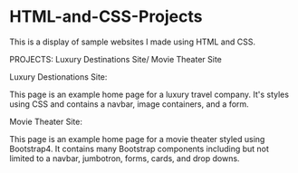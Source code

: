 # HTML-and-CSS-Projects
This is a display of sample websites I made using HTML and CSS.

PROJECTS:
Luxury Destinations Site/
Movie Theater Site

Luxury Destionations Site:

This page is an example home page for a luxury travel company. It's styles using CSS and contains a navbar, 
image containers, and a form.

Movie Theater Site:

This page is an example home page for a movie theater styled using Bootstrap4. It contains many Bootstrap
components including but not limited to a navbar, jumbotron, forms, cards, and drop downs.
